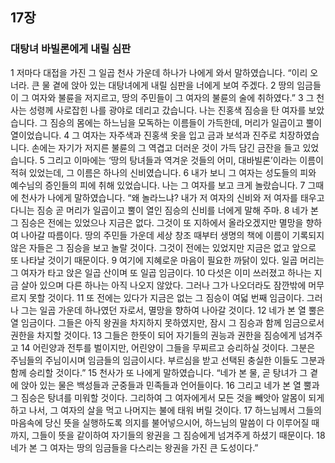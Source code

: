 ## 17장
### 대탕녀 바빌론에게 내릴 심판
1 저마다 대접을 가진 그 일곱 천사 가운데 하나가 나에게 와서 말하였습니다. “이리 오너라. 큰 물 곁에 앉아 있는 대탕녀에게 내릴 심판을 너에게 보여 주겠다.
2 땅의 임금들이 그 여자와 불륜을 저지르고, 땅의 주민들이 그 여자의 불륜의 술에 취하였다.”
3 그 천사는 성령께 사로잡힌 나를 광야로 데리고 갔습니다. 나는 진홍색 짐승을 탄 여자를 보았습니다. 그 짐승의 몸에는 하느님을 모독하는 이름들이 가득한데, 머리가 일곱이고 뿔이 열이었습니다.
4 그 여자는 자주색과 진홍색 옷을 입고 금과 보석과 진주로 치장하였습니다. 손에는 자기가 저지른 불륜의 그 역겹고 더러운 것이 가득 담긴 금잔을 들고 있었습니다.
5 그리고 이마에는 ‘땅의 탕녀들과 역겨운 것들의 어미, 대바빌론’이라는 이름이 적혀 있었는데, 그 이름은 하나의 신비였습니다.
6 내가 보니 그 여자는 성도들의 피와 예수님의 증인들의 피에 취해 있었습니다. 나는 그 여자를 보고 크게 놀랐습니다.
7 그때에 천사가 나에게 말하였습니다. “왜 놀라느냐? 내가 저 여자의 신비와 저 여자를 태우고 다니는 짐승 곧 머리가 일곱이고 뿔이 열인 짐승의 신비를 너에게 말해 주마.
8 네가 본 그 짐승은 전에는 있었으나 지금은 없다. 그것이 또 지하에서 올라오겠지만 멸망을 향하여 나아갈 따름이다. 땅의 주민들 가운데 세상 창조 때부터 생명의 책에 이름이 기록되지 않은 자들은 그 짐승을 보고 놀랄 것이다. 그것이 전에는 있었지만 지금은 없고 앞으로 또 나타날 것이기 때문이다.
9 여기에 지혜로운 마음이 필요한 까닭이 있다. 일곱 머리는 그 여자가 타고 앉은 일곱 산이며 또 일곱 임금이다.
10 다섯은 이미 쓰러졌고 하나는 지금 살아 있으며 다른 하나는 아직 나오지 않았다. 그러나 그가 나오더라도 잠깐밖에 머무르지 못할 것이다.
11 또 전에는 있다가 지금은 없는 그 짐승이 여덟 번째 임금이다. 그러나 그는 일곱 가운데 하나였던 자로서, 멸망을 향하여 나아갈 것이다.
12 네가 본 열 뿔은 열 임금이다. 그들은 아직 왕권을 차지하지 못하였지만, 잠시 그 짐승과 함께 임금으로서 권한을 차지할 것이다.
13 그들은 한뜻이 되어 자기들의 권능과 권한을 짐승에게 넘겨주고
14 어린양과 전투를 벌이지만, 어린양이 그들을 무찌르고 승리하실 것이다. 그분은 주님들의 주님이시며 임금들의 임금이시다. 부르심을 받고 선택된 충실한 이들도 그분과 함께 승리할 것이다.”
15 천사가 또 나에게 말하였습니다. “네가 본 물, 곧 탕녀가 그 곁에 앉아 있는 물은 백성들과 군중들과 민족들과 언어들이다.
16 그리고 네가 본 열 뿔과 그 짐승은 탕녀를 미워할 것이다. 그리하여 그 여자에게서 모든 것을 빼앗아 알몸이 되게 하고 나서, 그 여자의 살을 먹고 나머지는 불에 태워 버릴 것이다.
17 하느님께서 그들의 마음속에 당신 뜻을 실행하도록 의지를 불어넣으시어, 하느님의 말씀이 다 이루어질 때까지, 그들이 뜻을 같이하여 자기들의 왕권을 그 짐승에게 넘겨주게 하셨기 때문이다.
18 네가 본 그 여자는 땅의 임금들을 다스리는 왕권을 가진 큰 도성이다.”

